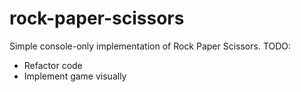 # rock-paper-scissors
Simple console-only implementation of Rock Paper Scissors.
TODO:
- Refactor code
- Implement game visually
